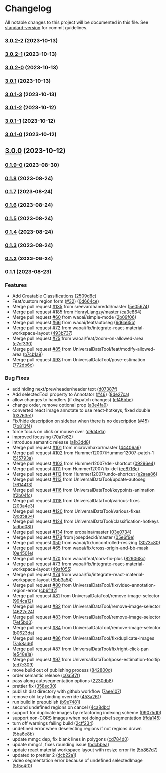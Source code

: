# Changelog

All notable changes to this project will be documented in this file. See [standard-version](https://github.com/conventional-changelog/standard-version) for commit guidelines.

### [3.0.2-2](https://github.com/starwit/react-image-annotate/compare/3.0.2-1...3.0.2-2) (2023-10-13)

### [3.0.2-1](https://github.com/starwit/react-image-annotate/compare/3.0.2-0...3.0.2-1) (2023-10-13)

### [3.0.2-0](https://github.com/starwit/react-image-annotate/compare/3.0.1...3.0.2-0) (2023-10-13)

### [3.0.1](https://github.com/starwit/react-image-annotate/compare/3.0.1-3...3.0.1) (2023-10-13)

### [3.0.1-3](https://github.com/starwit/react-image-annotate/compare/3.0.1-2...3.0.1-3) (2023-10-13)

### [3.0.1-2](https://github.com/starwit/react-image-annotate/compare/3.0.1-1...3.0.1-2) (2023-10-12)

### [3.0.1-1](https://github.com/starwit/react-image-annotate/compare/3.0.1-0...3.0.1-1) (2023-10-12)

### [3.0.1-0](https://github.com/starwit/react-image-annotate/compare/3.0.0...3.0.1-0) (2023-10-12)

## [3.0.0](https://github.com/starwit/react-image-annotate/compare/0.1.9-0...3.0.0) (2023-10-12)

### [0.1.9-0](https://github.com/starwit/react-image-annotate/compare/0.1.8...0.1.9-0) (2023-08-30)

### [0.1.8](https://github.com/starwit/react-image-annotate/compare/0.1.7...0.1.8) (2023-08-24)

### [0.1.7](https://github.com/starwit/react-image-annotate/compare/0.1.6...0.1.7) (2023-08-24)

### [0.1.6](https://github.com/starwit/react-image-annotate/compare/0.1.5...0.1.6) (2023-08-24)

### [0.1.5](https://github.com/starwit/react-image-annotate/compare/0.1.4...0.1.5) (2023-08-24)

### [0.1.4](https://github.com/starwit/react-image-annotate/compare/0.1.3...0.1.4) (2023-08-24)

### [0.1.3](https://github.com/starwit/react-image-annotate/compare/0.1.2...0.1.3) (2023-08-24)

### [0.1.2](https://github.com/starwit/react-image-annotate/compare/0.1.1...0.1.2) (2023-08-24)

### 0.1.1 (2023-08-23)


### Features

* Add Creatable Classifications ([2509d8c](https://github.com/starwit/react-image-annotate/commit/2509d8cf677e1cdc548a89e7f1ce826c63da4156))
* Feat/custom region form ([#32](https://github.com/starwit/react-image-annotate/issues/32)) ([0d664ce](https://github.com/starwit/react-image-annotate/commit/0d664cee0e4f1378a05cda09fbc1e99e3c02b24a))
* Merge pull request [#135](https://github.com/starwit/react-image-annotate/issues/135) from sreevardhanreddi/master ([5e05674](https://github.com/starwit/react-image-annotate/commit/5e056743bb756e9fc3af4dce7070c4e948af69f4))
* Merge pull request [#185](https://github.com/starwit/react-image-annotate/issues/185) from HenryLiangzy/master ([ca3e864](https://github.com/starwit/react-image-annotate/commit/ca3e864326c14413e0a4df2544b5c1ecdccac987))
* Merge pull request [#60](https://github.com/starwit/react-image-annotate/issues/60) from waoai/simple-mode ([2b09f06](https://github.com/starwit/react-image-annotate/commit/2b09f06b81b812d05a4a8ca43dc1bdeb1f2abedf))
* Merge pull request [#66](https://github.com/starwit/react-image-annotate/issues/66) from waoai/feat/autoseg ([6d6a65b](https://github.com/starwit/react-image-annotate/commit/6d6a65bbef9d0b60989cf42faea396bd7ce18e34))
* Merge pull request [#72](https://github.com/starwit/react-image-annotate/issues/72) from waoai/fix/integrate-react-material-workspace-layout ([493b737](https://github.com/starwit/react-image-annotate/commit/493b737cf05e931aad159f5a102328d3548025c9))
* Merge pull request [#75](https://github.com/starwit/react-image-annotate/issues/75) from waoai/feat/zoom-on-allowed-area ([e7cf330](https://github.com/starwit/react-image-annotate/commit/e7cf330213aa1a28ed76a56eb1ca46d9d83113cf))
* Merge pull request [#85](https://github.com/starwit/react-image-annotate/issues/85) from UniversalDataTool/feat/modify-allowed-area ([b7cb1a9](https://github.com/starwit/react-image-annotate/commit/b7cb1a958ad267dcae34a35de5fdf685e6158477))
* Merge pull request [#93](https://github.com/starwit/react-image-annotate/issues/93) from UniversalDataTool/pose-estimation ([772db6c](https://github.com/starwit/react-image-annotate/commit/772db6cb122787e25c342ee56c20da3a9133f2b9))


### Bug Fixes

* add hiding next/prev/header/header text ([d07387f](https://github.com/starwit/react-image-annotate/commit/d07387f71b9b0dd4bc4ac6550886b256b94c3cac))
* Add selectedTool property to Annotator ([#46](https://github.com/starwit/react-image-annotate/issues/46)) ([8de27ca](https://github.com/starwit/react-image-annotate/commit/8de27ca5b48cbb348e4c3f6f15790d91c54c9f5b))
* allow changes to handlers (if dispatch changes) ([ef46bbe](https://github.com/starwit/react-image-annotate/commit/ef46bbecd07f9c50b75b5d9446615ccce69ab767))
* change order, remove optional prop ([a3e4fa9](https://github.com/starwit/react-image-annotate/commit/a3e4fa9e8df7e2b11475310d9e0b829666686264))
* converted react image annotate to use react-hotkeys, fixed double ([03763e1](https://github.com/starwit/react-image-annotate/commit/03763e1ecce28ed7013d87e6f29b5b925fcf3bac))
* Fix/hide description on sidebar when there is no description ([#45](https://github.com/starwit/react-image-annotate/issues/45)) ([7b813f4](https://github.com/starwit/react-image-annotate/commit/7b813f4ef97a25411dd24ada34c5f74da2af0fa0))
* force focus on click or mouse over ([c9d4e1a](https://github.com/starwit/react-image-annotate/commit/c9d4e1a79246c72d2a5cb53c006e36b7c5a29588))
* improved focusing ([70a7e62](https://github.com/starwit/react-image-annotate/commit/70a7e62f57e71da569642bc86ad21125a9b1f07a))
* introduce semantic release ([a1b3dd8](https://github.com/starwit/react-image-annotate/commit/a1b3dd836e28c0e8b30061cd344069647d60f377))
* Merge pull request [#101](https://github.com/starwit/react-image-annotate/issues/101) from microvnhaxor/master ([44406a6](https://github.com/starwit/react-image-annotate/commit/44406a6eb59f974c978f8c0f899244684e821631))
* Merge pull request [#102](https://github.com/starwit/react-image-annotate/issues/102) from Hummer12007/Hummer12007-patch-1 ([515793a](https://github.com/starwit/react-image-annotate/commit/515793aeee605553155176d6dcbf736fa8c5d1e1))
* Merge pull request [#103](https://github.com/starwit/react-image-annotate/issues/103) from Hummer12007/del-shortcut ([09296e4](https://github.com/starwit/react-image-annotate/commit/09296e48cf1524a8c63b083dc7d2d9cf5f2ff943))
* Merge pull request [#111](https://github.com/starwit/react-image-annotate/issues/111) from Hummer12007/fix-del ([ee87f6c](https://github.com/starwit/react-image-annotate/commit/ee87f6cb009d5a27ea1e696b4de798cae4c88aa8))
* Merge pull request [#112](https://github.com/starwit/react-image-annotate/issues/112) from Hummer12007/undo-shortcut ([e2aaa86](https://github.com/starwit/react-image-annotate/commit/e2aaa86ceb6bda0ce1e5240ede95e0a5dafeeadb))
* Merge pull request [#113](https://github.com/starwit/react-image-annotate/issues/113) from UniversalDataTool/update-autoseg ([7614413](https://github.com/starwit/react-image-annotate/commit/7614413538243eb8b8d11fe0d175afe21467cf30))
* Merge pull request [#116](https://github.com/starwit/react-image-annotate/issues/116) from UniversalDataTool/keypoints-animation ([f2b04fc](https://github.com/starwit/react-image-annotate/commit/f2b04fc50fe7805510c89cf85e88fc2361ca09c2))
* Merge pull request [#118](https://github.com/starwit/react-image-annotate/issues/118) from UniversalDataTool/various-fixes ([203a4e3](https://github.com/starwit/react-image-annotate/commit/203a4e3b258a399ddeb0da163f24b58432ee1c83))
* Merge pull request [#120](https://github.com/starwit/react-image-annotate/issues/120) from UniversalDataTool/various-fixes ([96d5a34](https://github.com/starwit/react-image-annotate/commit/96d5a34f1feb7e5c69a51df1cf3efb20502ed3c9))
* Merge pull request [#124](https://github.com/starwit/react-image-annotate/issues/124) from UniversalDataTool/classification-hotkeys ([adbd08f](https://github.com/starwit/react-image-annotate/commit/adbd08f895fb1c2e84d487a0efaf704f2423d158))
* Merge pull request [#134](https://github.com/starwit/react-image-annotate/issues/134) from erobaina/master ([03e0734](https://github.com/starwit/react-image-annotate/commit/03e07343a76b8b313217853e73091c69a5711bd8))
* Merge pull request [#178](https://github.com/starwit/react-image-annotate/issues/178) from josepdecid/master ([05e6f9e](https://github.com/starwit/react-image-annotate/commit/05e6f9ef17a5927f8760368479f04ae0cc4e7f91))
* Merge pull request [#50](https://github.com/starwit/react-image-annotate/issues/50) from waoai/fix/uncontrolled-resizing ([3073c80](https://github.com/starwit/react-image-annotate/commit/3073c80ec3fccdd50e07042b073495d5299247b4))
* Merge pull request [#65](https://github.com/starwit/react-image-annotate/issues/65) from waoai/fix/cross-origin-and-bb-mask ([0e4501e](https://github.com/starwit/react-image-annotate/commit/0e4501e1c530ba65259c0e36db30807df1dcf7d4))
* Merge pull request [#70](https://github.com/starwit/react-image-annotate/issues/70) from waoai/feat/cors-fix-plus ([829068c](https://github.com/starwit/react-image-annotate/commit/829068c9641d0774116ba2461ed7dbe5db6a234b))
* Merge pull request [#73](https://github.com/starwit/react-image-annotate/issues/73) from waoai/fix/integrate-react-material-workspace-layout ([49af055](https://github.com/starwit/react-image-annotate/commit/49af05564fca2c3cb1b94f0fd47afa071a1953c0))
* Merge pull request [#74](https://github.com/starwit/react-image-annotate/issues/74) from waoai/fix/integrate-react-material-workspace-layout ([8bb3a54](https://github.com/starwit/react-image-annotate/commit/8bb3a54f5345b964e83c9693a62bb3e0521cc09f))
* Merge pull request [#80](https://github.com/starwit/react-image-annotate/issues/80) from UniversalDataTool/fix/video-annotation-region-error ([cb6f1f2](https://github.com/starwit/react-image-annotate/commit/cb6f1f2731fdf324594a92c57054dc7e351243c6))
* Merge pull request [#81](https://github.com/starwit/react-image-annotate/issues/81) from UniversalDataTool/remove-image-selector ([994ca12](https://github.com/starwit/react-image-annotate/commit/994ca12b74734cab17ff3aa8d2b4b259a24e6296))
* Merge pull request [#82](https://github.com/starwit/react-image-annotate/issues/82) from UniversalDataTool/remove-image-selector ([4622c24](https://github.com/starwit/react-image-annotate/commit/4622c248cbc02ed0d897bc13c571119586e69beb))
* Merge pull request [#83](https://github.com/starwit/react-image-annotate/issues/83) from UniversalDataTool/remove-image-selector ([7ef5bd0](https://github.com/starwit/react-image-annotate/commit/7ef5bd0bbb96424bc0fb242e6b8cce037693a104))
* Merge pull request [#84](https://github.com/starwit/react-image-annotate/issues/84) from UniversalDataTool/remove-image-selector ([b0623da](https://github.com/starwit/react-image-annotate/commit/b0623daa629ef458c5467d75011b1c8db69e8551))
* Merge pull request [#86](https://github.com/starwit/react-image-annotate/issues/86) from UniversalDataTool/fix/duplicate-images ([7a58ad6](https://github.com/starwit/react-image-annotate/commit/7a58ad6daa035c874a6769414b89a6794a94577a))
* Merge pull request [#87](https://github.com/starwit/react-image-annotate/issues/87) from UniversalDataTool/fix/right-click-pan ([e548e1a](https://github.com/starwit/react-image-annotate/commit/e548e1a78cdb8d72f52fab05516cfab517577093))
* Merge pull request [#97](https://github.com/starwit/react-image-annotate/issues/97) from UniversalDataTool/pose-estimation-tooltip ([ed7c309](https://github.com/starwit/react-image-annotate/commit/ed7c30961655530e9746c9f342a97a72731b45b4))
* move build out of publishing process ([842800d](https://github.com/starwit/react-image-annotate/commit/842800d77b7e3dc2e9234c450d19e4b36c523ac1))
* order semantic release ([c0a5f7f](https://github.com/starwit/react-image-annotate/commit/c0a5f7f9d9abad57d1b3da8fb0a14692618b1eb1))
* pass along autosegmentation options ([2230db8](https://github.com/starwit/react-image-annotate/commit/2230db801622f8906af2c99e8090c1bd225b3205))
* prettier fix ([358ec30](https://github.com/starwit/react-image-annotate/commit/358ec30f87c22221feb33e97ac9d1b86582ca8cc))
* publish dist directory with github workflow ([7aee107](https://github.com/starwit/react-image-annotate/commit/7aee107e0f186b8a82b538a2250540fb6c69aaf6))
* remove old key binding override ([453a261](https://github.com/starwit/react-image-annotate/commit/453a2613406b8b12a8ce6c428d6c558edc68f4fb))
* run build in prepublish ([b9e7481](https://github.com/starwit/react-image-annotate/commit/b9e74819224606eeae17d448dfbe2e7be9b49b17))
* second undefined regions on cancel ([4ca8dbc](https://github.com/starwit/react-image-annotate/commit/4ca8dbc9687efd6bae3d01766df0780423f60d7f))
* support for duplicate images by refactoring indexing scheme ([09075d0](https://github.com/starwit/react-image-annotate/commit/09075d0f7c70b4198e503a5cbfc89f5c1431e321))
* support non-CORS images when not doing pixel segmentation ([ffda145](https://github.com/starwit/react-image-annotate/commit/ffda1457e7d1d46429d8cb3550386c3207d1eaa5))
* turn off warnings failing build ([2cff234](https://github.com/starwit/react-image-annotate/commit/2cff2349e634d00cb3905a3771f7a8428faf4e91))
* undefined error when deselecting regions if not regions drawn ([5ba6e8b](https://github.com/starwit/react-image-annotate/commit/5ba6e8b2ded0031c24d883bee4b2dc02c79230d3))
* update mmgc dep, fix blank lines in polygons ([cd784d0](https://github.com/starwit/react-image-annotate/commit/cd784d0253555b2b5dfdc6f66fd8d0614b17a6a0))
* update mmgc1, fixes rounding issue ([bdcbbea](https://github.com/starwit/react-image-annotate/commit/bdcbbeac1be664c217a9df6bdd36fd02efd8837d))
* update react material workspace layout with resize error fix ([5b867d7](https://github.com/starwit/react-image-annotate/commit/5b867d7d8f2808aa8bb692199863f7624459e348))
* updated to prettier 2 ([dcb22a1](https://github.com/starwit/react-image-annotate/commit/dcb22a11ca7efeda7b5fa6ef6cc46fb98d5c153d))
* video segmentation error because of undefined selectedImage ([5f5e4f0](https://github.com/starwit/react-image-annotate/commit/5f5e4f020851d5154207a341fd5ff106d1191945))
